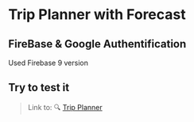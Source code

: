 # Trip Planner with Forecast

## FireBase & Google Authentification

Used Firebase 9 version

## Try to test it

> Link to: 🔍 <a href="https://slavamlinsky.github.io/plan-your-trips/" target="_blank">Trip Planner</a>
